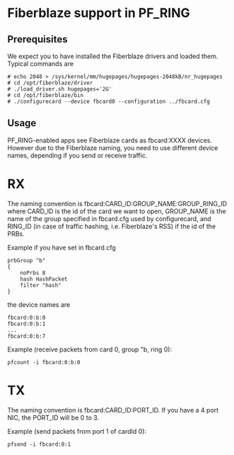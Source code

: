 # Fiberblaze support in PF_RING

## Prerequisites
We expect you to have installed the Fiberblaze drivers and loaded them. Typical commands are

```
# echo 2048 > /sys/kernel/mm/hugepages/hugepages-2048kB/nr_hugepages
# cd /opt/fiberblaze/driver
# ./load_driver.sh hugepages='2G'
# cd /opt/fiberblaze/bin
# ./configurecard --device fbcard0 --configuration ../fbcard.cfg
```

## Usage
PF_RING-enabled apps see Fiberblaze cards as fbcard:XXXX devices. However due to the Fiberblaze naming, you need to use different device names, depending if you send or receive traffic.

# RX
The naming convention is fbcard:CARD_ID:GROUP_NAME:GROUP_RING_ID where CARD_ID is the id of the card we want to open, GROUP_NAME is the name of the group specified in fbcard.cfg used by configurecard, and RING_ID (in case of traffic hashing, i.e. Fiberblaze's RSS) if the id of the PRBs.

Example if you have set in fbcard.cfg

```
prbGroup "b"
{
    noPrbs 8
    hash HashPacket
    filter "hash"
}
```

the device names are
```
fbcard:0:b:0
fbcard:0:b:1
...
fbcard:0:b:7
```

Example (receive packets from card 0, group "b, ring 0): 
```
pfcount -i fbcard:0:b:0
```

# TX
The naming convention is fbcard:CARD_ID:PORT_ID. If you have a 4 port NIC, the PORT_ID will be 0 to 3.

Example (send packets from port 1 of cardId 0):
```
pfsend -i fbcard:0:1
```
